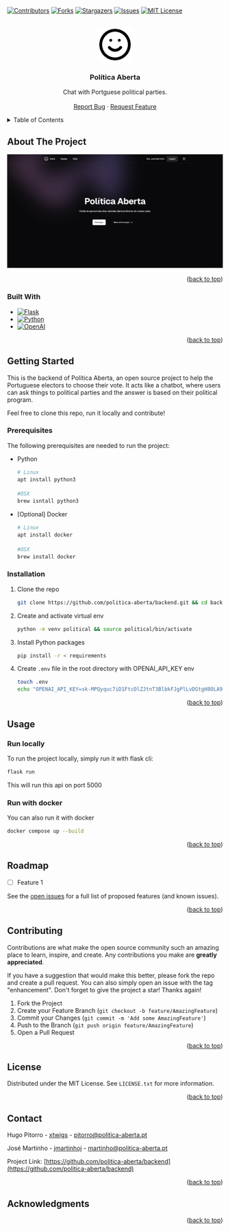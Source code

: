 <!-- Improved compatibility of back to top link: See: https://github.com/othneildrew/Best-README-Template/pull/73 -->
<a name="readme-top"></a>
<!--
*** Thanks for checking out the Best-README-Template. If you have a suggestion
*** that would make this better, please fork the repo and create a pull request
*** or simply open an issue with the tag "enhancement".
*** Don't forget to give the project a star!
*** Thanks again! Now go create something AMAZING! :D
-->



<!-- PROJECT SHIELDS -->
<!--
*** I'm using markdown "reference style" links for readability.
*** Reference links are enclosed in brackets [ ] instead of parentheses ( ).
*** See the bottom of this document for the declaration of the reference variables
*** for contributors-url, forks-url, etc. This is an optional, concise syntax you may use.
*** https://www.markdownguide.org/basic-syntax/#reference-style-links
-->
[![Contributors][contributors-shield]][contributors-url]
[![Forks][forks-shield]][forks-url]
[![Stargazers][stars-shield]][stars-url]
[![Issues][issues-shield]][issues-url]
[![MIT License][license-shield]][license-url]
<!-- [![LinkedIn][linkedin-shield]][linkedin-url] -->



<!-- PROJECT LOGO -->
<br />
<div align="center">
  <a href="https://github.com/politica-aberta/backend">
    <img src="images/logo.png" alt="Logo" height="80">
  </a>

<h3 align="center">Política Aberta</h3>

  <p align="center">
    Chat with Portguese political parties.
    <!-- <br />
    <a href="https://github.com/politica-aberta/backend"><strong>Explore the docs »</strong></a> -->
    <br />
    <br />
    <a href="https://github.com/politica-aberta/backend/issues">Report Bug</a>
    ·
    <a href="https://github.com/politica-aberta/backend/issues">Request Feature</a>
  </p>
</div>



<!-- TABLE OF CONTENTS -->
<details>
  <summary>Table of Contents</summary>
  <ol>
    <li>
      <a href="#about-the-project">About The Project</a>
      <ul>
        <li><a href="#built-with">Built With</a></li>
      </ul>
    </li>
    <li>
      <a href="#getting-started">Getting Started</a>
      <ul>
        <li><a href="#prerequisites">Prerequisites</a></li>
        <li><a href="#installation">Installation</a></li>
      </ul>
    </li>
    <li><a href="#usage">Usage</a></li>
    <li><a href="#roadmap">Roadmap</a></li>
    <li><a href="#contributing">Contributing</a></li>
    <li><a href="#license">License</a></li>
    <li><a href="#contact">Contact</a></li>
    <li><a href="#acknowledgments">Acknowledgments</a></li>
  </ol>
</details>



<!-- ABOUT THE PROJECT -->
## About The Project

[![Poítica Aberta screen shot](images/screenshot.png)](https://www.politica-aberta.pt)


<p align="right">(<a href="#readme-top">back to top</a>)</p>



### Built With

* [![Flask][Flask.py]][Flask-url]
* [![Python][Python.org]][Python-url]
* [![OpenAI][OpenAI.com]][OpenAI-url]

<p align="right">(<a href="#readme-top">back to top</a>)</p>



<!-- GETTING STARTED -->
## Getting Started


This is the backend of Política Aberta, an open source project to help the Portuguese electors to choose their vote. It acts like a chatbot, where users can ask things to political parties and the answer is based on their political program. 

Feel free to clone this repo, run it locally and contribute!

### Prerequisites

The following prerequisites are needed to run the project:
* Python
    ```sh
    # Linux
    apt install python3

    #OSX
    brew isntall python3
    ```
* [Optional] Docker
    ```sh
    # Linux
    apt install docker

    #OSX
    brew install docker
    ```



### Installation

1. Clone the repo
   ```sh
   git clone https://github.com/politica-aberta/backend.git && cd backend
   ```
2. Create and activate virtual env
    ```sh
   python -m venv political && source political/bin/activate
   ```
3. Install Python packages
   ```sh
   pip install -r < requirements
   ```
4. Create `.env` file in the root directory with OPENAI_API_KEY env
   ```sh
   touch .env
   echo "OPENAI_API_KEY=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" > .env
   ```

<p align="right">(<a href="#readme-top">back to top</a>)</p>



<!-- USAGE EXAMPLES -->
## Usage

### Run locally

To run the project locally, simply run it with flask cli:
```sh
flask run
```

This will run this api on port 5000

### Run with docker

You can also run it with docker
```sh
docker compose up --build
```

<p align="right">(<a href="#readme-top">back to top</a>)</p>



<!-- ROADMAP -->
## Roadmap

- [ ] Feature 1

See the [open issues](https://github.com/politica-aberta/backend/issues) for a full list of proposed features (and known issues).

<p align="right">(<a href="#readme-top">back to top</a>)</p>



<!-- CONTRIBUTING -->
## Contributing

Contributions are what make the open source community such an amazing place to learn, inspire, and create. Any contributions you make are **greatly appreciated**.

If you have a suggestion that would make this better, please fork the repo and create a pull request. You can also simply open an issue with the tag "enhancement".
Don't forget to give the project a star! Thanks again!

1. Fork the Project
2. Create your Feature Branch (`git checkout -b feature/AmazingFeature`)
3. Commit your Changes (`git commit -m 'Add some AmazingFeature'`)
4. Push to the Branch (`git push origin feature/AmazingFeature`)
5. Open a Pull Request

<p align="right">(<a href="#readme-top">back to top</a>)</p>



<!-- LICENSE -->
## License

Distributed under the MIT License. See `LICENSE.txt` for more information.

<p align="right">(<a href="#readme-top">back to top</a>)</p>



<!-- CONTACT -->
## Contact

Hugo Pitorro - [xtwigs](https://www.github.com/xtwigs/) - pitorro@politica-aberta.pt

José Martinho - [jmartinhoj](https://www.github.com/jmartinhoj/) - martinho@politica-aberta.pt

Project Link: [https://github.com/politica-aberta/backend](https://github.com/politica-aberta/backend)

<p align="right">(<a href="#readme-top">back to top</a>)</p>



<!-- ACKNOWLEDGMENTS -->
## Acknowledgments


<p align="right">(<a href="#readme-top">back to top</a>)</p>



<!-- MARKDOWN LINKS & IMAGES -->
<!-- https://www.markdownguide.org/basic-syntax/#reference-style-links -->
[contributors-shield]: https://img.shields.io/github/contributors/politica-aberta/backend.svg?style=for-the-badge
[contributors-url]: https://github.com/politica-aberta/backend/graphs/contributors
[forks-shield]: https://img.shields.io/github/forks/politica-aberta/backend.svg?style=for-the-badge
[forks-url]: https://github.com/politica-aberta/backend/network/members
[stars-shield]: https://img.shields.io/github/stars/politica-aberta/backend.svg?style=for-the-badge
[stars-url]: https://github.com/politica-aberta/backend/stargazers
[issues-shield]: https://img.shields.io/github/issues/politica-aberta/backend.svg?style=for-the-badge
[issues-url]: https://github.com/politica-aberta/backend/issues
[license-shield]: https://img.shields.io/github/license/politica-aberta/backend.svg?style=for-the-badge
[license-url]: https://github.com/politica-aberta/backend/blob/master/LICENSE.txt
[linkedin-shield]: https://img.shields.io/badge/-LinkedIn-black.svg?style=for-the-badge&logo=linkedin&colorB=555
[linkedin-url]: https://linkedin.com/in/jmartinhoj
[product-screenshot]: images/screenshot.png
[Next.js]: https://img.shields.io/badge/next.js-000000?style=for-the-badge&logo=nextdotjs&logoColor=white
[Next-url]: https://nextjs.org/
[React.js]: https://img.shields.io/badge/React-20232A?style=for-the-badge&logo=react&logoColor=61DAFB
[React-url]: https://reactjs.org/
[Vue.js]: https://img.shields.io/badge/Vue.js-35495E?style=for-the-badge&logo=vuedotjs&logoColor=4FC08D
[Vue-url]: https://vuejs.org/
[Angular.io]: https://img.shields.io/badge/Angular-DD0031?style=for-the-badge&logo=angular&logoColor=white
[Angular-url]: https://angular.io/
[Svelte.dev]: https://img.shields.io/badge/Svelte-4A4A55?style=for-the-badge&logo=svelte&logoColor=FF3E00
[Svelte-url]: https://svelte.dev/
[Laravel.com]: https://img.shields.io/badge/Laravel-FF2D20?style=for-the-badge&logo=laravel&logoColor=white
[Laravel-url]: https://laravel.com
[Bootstrap.com]: https://img.shields.io/badge/Bootstrap-563D7C?style=for-the-badge&logo=bootstrap&logoColor=white
[Bootstrap-url]: https://getbootstrap.com
[JQuery.com]: https://img.shields.io/badge/jQuery-0769AD?style=for-the-badge&logo=jquery&logoColor=white
[JQuery-url]: https://jquery.com 
[Flask.py]: https://img.shields.io/badge/flask-00BFFF?style=for-the-badge&logo=flask&logoColor=white
[Flask-url]: https://flask.palletsprojects.com/en/3.0.x/
[Python.org]: https://img.shields.io/badge/python-306998?style=for-the-badge&logo=python&logoColor=white
[Python-url]: https://www.python.org/
[OpenAI.com]: https://img.shields.io/badge/openAI-000000?style=for-the-badge&logo=openai&logoColor=white
[OpenAI-url]: https://www.openai.com/